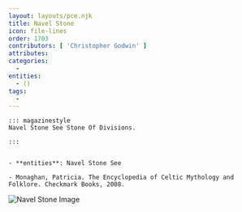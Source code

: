 ```yaml
---
layout: layouts/pce.njk
title: Navel Stone
icon: file-lines
order: 1703
contributors: [ 'Christopher Godwin' ]
attributes:
categories:
  - 
entities:
  - ()
tags:
  - 
---
```

``` tab [group1:Info]
::: magazinestyle
Navel Stone See Stone Of Divisions.

:::
```
``` tab [group1:Attributes]
```
``` tab [group1:Entities]
- **entities**: Navel Stone See
```
``` tab [group1:Sources]
- Monaghan, Patricia. The Encyclopedia of Celtic Mythology and Folklore. Checkmark Books, 2008.
```
![Navel Stone Image]([None])
